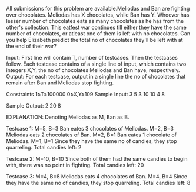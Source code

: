 All submissions for this problem are available.Meliodas and Ban are fighting over chocolates. Meliodas has X chocolates, while Ban has Y. Whoever has lesser number of chocolates eats as many chocolates as he has from the other's collection. This eatfest war continues till either they have the same number of chocolates, or atleast one of them is left with no chocolates.
Can you help Elizabeth predict the total no of chocolates they'll be left with at the end of their war?

Input:
First line will contain T, number of testcases. Then the testcases follow.
Each testcase contains of a single line of input, which contains two integers X,Y, the no of chocolates Meliodas and Ban have, respectively.
Output:
For each testcase, output in a single line the no of chocolates that remain after Ban and Meliodas stop fighting.

Constraints
1≤T≤100000
0≤X,Y≤109
Sample Input:
3
5 3
10 10
4 8

Sample Output:
2
20
8

EXPLANATION:
Denoting Meliodas as M, Ban as B.

Testcase 1:
M=5, B=3
Ban eates 3 chocolates of Meliodas.
M=2, B=3
Meliodas eats 2 chocolates of Ban.
M=2, B=1
Ban eates 1 chocolate of Meliodas.
M=1, B=1
Since they have the same no of candies, they stop quarreling.
Total candies left: 2

Testcase 2:
M=10, B=10
Since both of them had the same candies to begin with, there was no point in fighting.
Total candies left: 20

Testcase 3:
M=4, B=8
Meliodas eats 4 chocolates of Ban.
M=4, B=4
Since they have the same no of candies, they stop quarreling.
Total candies left: 8
